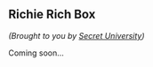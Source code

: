 ## Richie Rich Box

_(Brought to you by [Secret University](https://scrt.university))_

Coming soon...
